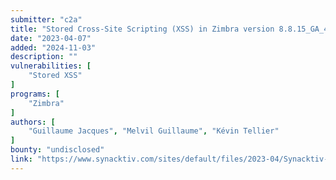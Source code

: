 ```yaml
---
submitter: "c2a"
title: "Stored Cross-Site Scripting (XSS) in Zimbra version 8.8.15_GA_4059 CVE-2022-41348"
date: "2023-04-07"
added: "2024-11-03"
description: ""
vulnerabilities: [
    "Stored XSS"
]
programs: [
    "Zimbra"
]
authors: [
    "Guillaume Jacques", "Melvil Guillaume", "Kévin Tellier"
]
bounty: "undisclosed"
link: "https://www.synacktiv.com/sites/default/files/2023-04/Synacktiv-ZimbraConnect-CVE-2022-41348.pdf"
---
```




